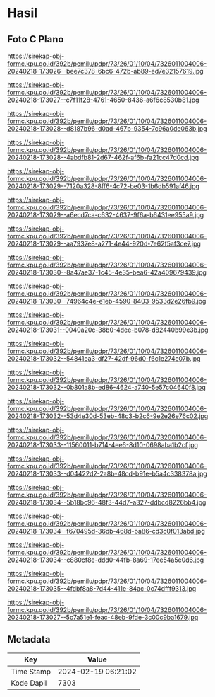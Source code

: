 # Hasil

## Foto C Plano

https://sirekap-obj-formc.kpu.go.id/392b/pemilu/pdpr/73/26/01/10/04/7326011004006-20240218-173026--bee7c378-6bc6-472b-ab89-ed7e32157619.jpg

https://sirekap-obj-formc.kpu.go.id/392b/pemilu/pdpr/73/26/01/10/04/7326011004006-20240218-173027--c7f11f28-4761-4650-8436-a6f6c8530b81.jpg

https://sirekap-obj-formc.kpu.go.id/392b/pemilu/pdpr/73/26/01/10/04/7326011004006-20240218-173028--d8187b96-d0ad-467b-9354-7c96a0de063b.jpg

https://sirekap-obj-formc.kpu.go.id/392b/pemilu/pdpr/73/26/01/10/04/7326011004006-20240218-173028--4abdfb81-2d67-462f-af6b-fa21cc47d0cd.jpg

https://sirekap-obj-formc.kpu.go.id/392b/pemilu/pdpr/73/26/01/10/04/7326011004006-20240218-173029--7120a328-8ff6-4c72-be03-1b6db591af46.jpg

https://sirekap-obj-formc.kpu.go.id/392b/pemilu/pdpr/73/26/01/10/04/7326011004006-20240218-173029--a6ecd7ca-c632-4637-9f6a-b6431ee955a9.jpg

https://sirekap-obj-formc.kpu.go.id/392b/pemilu/pdpr/73/26/01/10/04/7326011004006-20240218-173029--aa7937e8-a271-4e44-920d-7e62f5af3ce7.jpg

https://sirekap-obj-formc.kpu.go.id/392b/pemilu/pdpr/73/26/01/10/04/7326011004006-20240218-173030--8a47ae37-1c45-4e35-bea6-42a409679439.jpg

https://sirekap-obj-formc.kpu.go.id/392b/pemilu/pdpr/73/26/01/10/04/7326011004006-20240218-173030--74964c4e-e1eb-4590-8403-9533d2e26fb9.jpg

https://sirekap-obj-formc.kpu.go.id/392b/pemilu/pdpr/73/26/01/10/04/7326011004006-20240218-173031--0040a20c-38b0-4dee-b078-d82440b99e3b.jpg

https://sirekap-obj-formc.kpu.go.id/392b/pemilu/pdpr/73/26/01/10/04/7326011004006-20240218-173032--54841ea3-df27-42df-96d0-f6c1e274c07b.jpg

https://sirekap-obj-formc.kpu.go.id/392b/pemilu/pdpr/73/26/01/10/04/7326011004006-20240218-173032--0b801a8b-ed86-4624-a740-5e57c04640f8.jpg

https://sirekap-obj-formc.kpu.go.id/392b/pemilu/pdpr/73/26/01/10/04/7326011004006-20240218-173032--53d4e30d-53eb-48c3-b2c6-9e2e26e76c02.jpg

https://sirekap-obj-formc.kpu.go.id/392b/pemilu/pdpr/73/26/01/10/04/7326011004006-20240218-173033--11560011-b714-4ee6-8d10-0698aba1b2cf.jpg

https://sirekap-obj-formc.kpu.go.id/392b/pemilu/pdpr/73/26/01/10/04/7326011004006-20240218-173033--d04422d2-2a8b-48cd-b91e-b5a4c338378a.jpg

https://sirekap-obj-formc.kpu.go.id/392b/pemilu/pdpr/73/26/01/10/04/7326011004006-20240218-173034--5b18bc96-48f3-44d7-a327-ddbcd8226bb4.jpg

https://sirekap-obj-formc.kpu.go.id/392b/pemilu/pdpr/73/26/01/10/04/7326011004006-20240218-173034--f670495d-36db-468d-ba86-cd3c0f013abd.jpg

https://sirekap-obj-formc.kpu.go.id/392b/pemilu/pdpr/73/26/01/10/04/7326011004006-20240218-173034--c880cf8e-ddd0-44fb-8a69-17ee54a5e0d6.jpg

https://sirekap-obj-formc.kpu.go.id/392b/pemilu/pdpr/73/26/01/10/04/7326011004006-20240218-173035--4fdbf8a8-7d44-411e-84ac-0c74dfff9313.jpg

https://sirekap-obj-formc.kpu.go.id/392b/pemilu/pdpr/73/26/01/10/04/7326011004006-20240218-173027--5c7a51e1-feac-48eb-9fde-3c00c9ba1679.jpg


## Metadata

| Key        | Value               |
| ---------- | ------------------- |
| Time Stamp | 2024-02-19 06:21:02 |
| Kode Dapil | 7303                |



